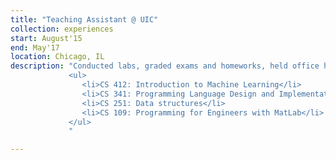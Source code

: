 ```yaml
---
title: "Teaching Assistant @ UIC"
collection: experiences
start: August'15
end: May'17
location: Chicago, IL
description: "Conducted labs, graded exams and homeworks, held office hours to help students. Courses: <br> 
			 <ul>
			 	<li>CS 412: Introduction to Machine Learning</li>
				<li>CS 341: Programming Language Design and Implementation</li>
				<li>CS 251: Data structures</li>
				<li>CS 109: Programming for Engineers with MatLab</li>
			 </ul>
			 "

---
```

